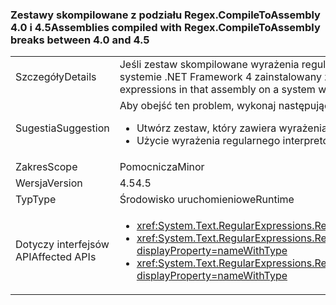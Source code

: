 ### <a name="assemblies-compiled-with-regexcompiletoassembly-breaks-between-40-and-45"></a><span data-ttu-id="a7aa7-101">Zestawy skompilowane z podziału Regex.CompileToAssembly 4.0 i 4.5</span><span class="sxs-lookup"><span data-stu-id="a7aa7-101">Assemblies compiled with Regex.CompileToAssembly breaks between 4.0 and 4.5</span></span>

|   |   |
|---|---|
|<span data-ttu-id="a7aa7-102">Szczegóły</span><span class="sxs-lookup"><span data-stu-id="a7aa7-102">Details</span></span>|<span data-ttu-id="a7aa7-103">Jeśli zestaw skompilowane wyrażenia regularnego jest zbudowany z programu .NET Framework 4.5, ale obiektów docelowych programu .NET Framework 4, próba użycia jednego z wyrażeń regularnych, w tym zestaw w systemie .NET Framework 4 zainstalowany zgłasza wyjątek.</span><span class="sxs-lookup"><span data-stu-id="a7aa7-103">If an assembly of compiled regular expressions is built with the .NET Framework 4.5 but targets the .NET Framework 4, attempting to use one of the regular expressions in that assembly on a system with .NET Framework 4 installed throws an exception.</span></span>|
|<span data-ttu-id="a7aa7-104">Sugestia</span><span class="sxs-lookup"><span data-stu-id="a7aa7-104">Suggestion</span></span>|<span data-ttu-id="a7aa7-105">Aby obejść ten problem, wykonaj następujące czynności:</span><span class="sxs-lookup"><span data-stu-id="a7aa7-105">To work around this problem, you can do either of the following:</span></span><ul><li><span data-ttu-id="a7aa7-106">Utwórz zestaw, który zawiera wyrażenia regularne z programu .NET Framework 4.</span><span class="sxs-lookup"><span data-stu-id="a7aa7-106">Build the assembly that contains the regular expressions with the .NET Framework 4.</span></span></li><li><span data-ttu-id="a7aa7-107">Użycie wyrażenia regularnego interpretowany.</span><span class="sxs-lookup"><span data-stu-id="a7aa7-107">Use an interpreted regular expression.</span></span></li></ul>|
|<span data-ttu-id="a7aa7-108">Zakres</span><span class="sxs-lookup"><span data-stu-id="a7aa7-108">Scope</span></span>|<span data-ttu-id="a7aa7-109">Pomocnicza</span><span class="sxs-lookup"><span data-stu-id="a7aa7-109">Minor</span></span>|
|<span data-ttu-id="a7aa7-110">Wersja</span><span class="sxs-lookup"><span data-stu-id="a7aa7-110">Version</span></span>|<span data-ttu-id="a7aa7-111">4.5</span><span class="sxs-lookup"><span data-stu-id="a7aa7-111">4.5</span></span>|
|<span data-ttu-id="a7aa7-112">Typ</span><span class="sxs-lookup"><span data-stu-id="a7aa7-112">Type</span></span>|<span data-ttu-id="a7aa7-113">Środowisko uruchomieniowe</span><span class="sxs-lookup"><span data-stu-id="a7aa7-113">Runtime</span></span>|
|<span data-ttu-id="a7aa7-114">Dotyczy interfejsów API</span><span class="sxs-lookup"><span data-stu-id="a7aa7-114">Affected APIs</span></span>|<ul><li><xref:System.Text.RegularExpressions.Regex.CompileToAssembly(System.Text.RegularExpressions.RegexCompilationInfo[],System.Reflection.AssemblyName)?displayProperty=nameWithType></li><li><xref:System.Text.RegularExpressions.Regex.CompileToAssembly(System.Text.RegularExpressions.RegexCompilationInfo[],System.Reflection.AssemblyName,System.Reflection.Emit.CustomAttributeBuilder[])?displayProperty=nameWithType></li><li><xref:System.Text.RegularExpressions.Regex.CompileToAssembly(System.Text.RegularExpressions.RegexCompilationInfo[],System.Reflection.AssemblyName,System.Reflection.Emit.CustomAttributeBuilder[],System.String)?displayProperty=nameWithType></li></ul>|

